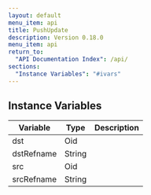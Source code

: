 ```yaml
---
layout: default
menu_item: api
title: PushUpdate
description: Version 0.18.0
menu_item: api
return_to:
  "API Documentation Index": /api/
sections:
  "Instance Variables": "#ivars"
---
```


## <a name="ivars"></a>Instance Variables

| Variable | Type | Description |
| --- | --- | --- |
| <a name="dst"></a>dst | Oid |  |
| <a name="dstRefname"></a>dstRefname | String |  |
| <a name="src"></a>src | Oid |  |
| <a name="srcRefname"></a>srcRefname | String |  |

